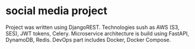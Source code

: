 # social media project
Project was written using DjangoREST. Technologies sush as AWS (S3, SES), JWT tokens, Celery.
Microservice architecture is build using FastAPI, DynamoDB, Redis.
DevOps part includes Docker, Docker Compose.
